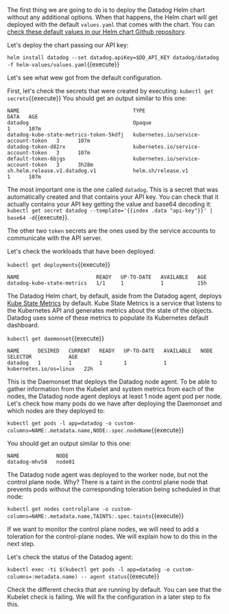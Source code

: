 The first thing we are going to do is to deploy the Datadog Helm chart without any additional options. When that happens, the Helm chart will get deployed with the default `values.yaml` that comes with the chart. You can [check these default values in our Helm chart Github repository](https://github.com/DataDog/helm-charts/blob/master/charts/datadog/values.yaml).

Let's deploy the chart passing our API key:

`helm install datadog --set datadog.apiKey=$DD_API_KEY datadog/datadog -f helm-values/values.yaml`{{execute}}

Let's see what wew got from the default configuration.

First, let's check the secrets that were created by executing: `kubectl get secrets`{{execute}} You should get an output similar to this one:

```
NAME                                     TYPE                                  DATA   AGE
datadog                                  Opaque                                1      107m
datadog-kube-state-metrics-token-5kdfj   kubernetes.io/service-account-token   3      107m
datadog-token-d82rx                      kubernetes.io/service-account-token   3      107m
default-token-6bjgs                      kubernetes.io/service-account-token   3      3h28m
sh.helm.release.v1.datadog.v1            helm.sh/release.v1                    1      107m
```

The most important one is the one called `datadog`. This is a secret that was automatically created and that contains your API key. You can check that it actually contains your API key getting the value and base64 decoding it: `kubectl get secret datadog --template='{{index .data "api-key"}}' | base64 -d`{{execute}}.

The other two `token` secrets are the ones used by the service accounts to communicate with the API server.

Let's check the workloads that have been deployed:

`kubectl get deployments`{{execute}}

```
NAME                         READY   UP-TO-DATE   AVAILABLE   AGE
datadog-kube-state-metrics   1/1     1            1           15h
```

The Datadog Helm chart, by default, aside from the Datadog agent, deploys [Kube State Metrics](https://github.com/kubernetes/kube-state-metrics) by default. Kube State Metrics is a service that listens to the Kubernetes API and generates metrics about the state of the objects. Datadog uses some of these metrics to populate its Kubernetes default dashboard.

`kubectl get daemonset`{{execute}}

```
NAME      DESIRED   CURRENT   READY   UP-TO-DATE   AVAILABLE   NODE SELECTOR            AGE
datadog   1         1         1       1            1           kubernetes.io/os=linux   22h
```

This is the Daemonset that deploys the Datadog node agent. To be able to gather information from the Kubelet and system metrics from each of the nodes, the Datadog node agent deploys at least 1 node agent pod per node. Let's check how many pods do we have after deploying the Daemonset and which nodes are they deployed to:

`kubectl get pods -l app=datadog -o custom-columns=NAME:.metadata.name,NODE:.spec.nodeName`{{execute}}

You should get an output similar to this one:

```
NAME            NODE
datadog-mhv58   node01
```

The Datadog node agent was deployed to the worker node, but not the control plane node. Why? There is a taint in the control plane node that prevents pods without the corresponding toleration being scheduled in that node:

`kubectl get nodes controlplane -o custom-columns=NAME:.metadata.name,TAINTS:.spec.taints`{{execute}}

If we want to monitor the control plane nodes, we will need to add a toleration for the control-plane nodes. We will explain how to do this in the next step.

Let's check the status of the Datadog agent:

`kubectl exec -ti $(kubectl get pods -l app=datadog -o custom-columns=:metadata.name) -- agent status`{{execute}}

Check the different checks that are running by default. You can see that the Kubelet check is failing. We will fix the configuration in a later step to fix this.
